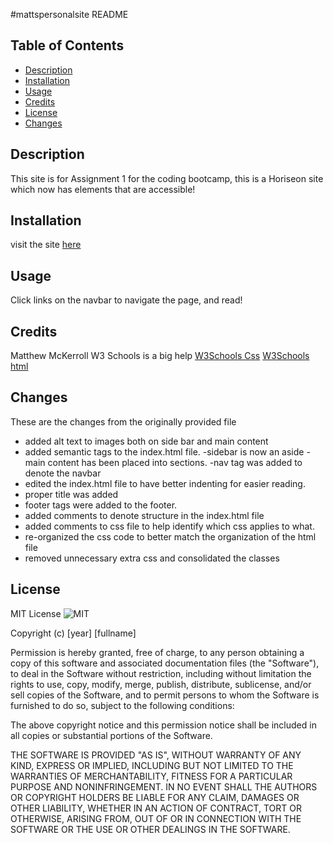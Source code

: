 #mattspersonalsite
README

## Table of Contents

* [Description](#Description)
* [Installation](#installation)
* [Usage](#usage)
* [Credits](#credits)
* [License](#license)
* [Changes](#Changes)

## Description

This site is for Assignment 1 for the coding bootcamp, this is a Horiseon site which now has elements that are accessible!

## Installation

visit the site [here](https://mattmckerroll.github.io/mattspersonalsite/)


## Usage 

Click links on the navbar to navigate the page, and read!


## Credits

Matthew McKerroll
W3 Schools is a big help [W3Schools Css](https://www.w3schools.com/css/) [W3Schools html](https://www.w3schools.com/html/)

## Changes 

These are the changes from the originally provided file

* added alt text to images both on side bar and main content
* added semantic tags to the index.html file. 
    -sidebar is now an aside
    -main content has  been placed into sections.
    -nav tag was added to denote the navbar
* edited the index.html file to have better indenting for easier reading.
* proper title was added
* footer tags were added to the footer.
* added comments to denote structure in the index.html file
* added comments to css file to help identify which css applies to what.
* re-organized the css code to better match the organization of the html file
* removed unnecessary extra css and consolidated the classes    

## License

MIT License ![MIT](https://img.shields.io/apm/l/atomic-design-ui.svg?)

Copyright (c) [year] [fullname]

Permission is hereby granted, free of charge, to any person obtaining a copy
of this software and associated documentation files (the "Software"), to deal
in the Software without restriction, including without limitation the rights
to use, copy, modify, merge, publish, distribute, sublicense, and/or sell
copies of the Software, and to permit persons to whom the Software is
furnished to do so, subject to the following conditions:

The above copyright notice and this permission notice shall be included in all
copies or substantial portions of the Software.

THE SOFTWARE IS PROVIDED "AS IS", WITHOUT WARRANTY OF ANY KIND, EXPRESS OR
IMPLIED, INCLUDING BUT NOT LIMITED TO THE WARRANTIES OF MERCHANTABILITY,
FITNESS FOR A PARTICULAR PURPOSE AND NONINFRINGEMENT. IN NO EVENT SHALL THE
AUTHORS OR COPYRIGHT HOLDERS BE LIABLE FOR ANY CLAIM, DAMAGES OR OTHER
LIABILITY, WHETHER IN AN ACTION OF CONTRACT, TORT OR OTHERWISE, ARISING FROM,
OUT OF OR IN CONNECTION WITH THE SOFTWARE OR THE USE OR OTHER DEALINGS IN THE
SOFTWARE.